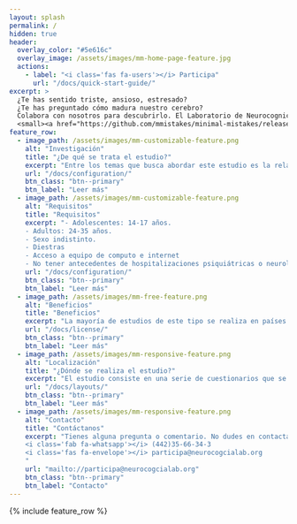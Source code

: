 ```yaml
---
layout: splash
permalink: /
hidden: true
header:
  overlay_color: "#5e616c"
  overlay_image: /assets/images/mm-home-page-feature.jpg
  actions:
    - label: "<i class='fas fa-users'></i> Participa"
      url: "/docs/quick-start-guide/"
excerpt: >
  ¿Te has sentido triste, ansioso, estresado?
  ¿Te has preguntado cómo madura nuestro cerebro?
  Colabora con nosotros para descubrirlo. El Laboratorio de Neurocognición Social de la Facultad de Psicología de la UNAM invita a adolescentes entre 14 y 17 años y adultos de 25 a 35 años, sin importar sexo y sin hijos, a participar en un estudio de neurodesarrollo<br />
  <small><a href="https://github.com/mmistakes/minimal-mistakes/releases/tag/4.24.0">Consulta los requisitos completos</a></small>
feature_row:
  - image_path: /assets/images/mm-customizable-feature.png
    alt: "Investigación"
    title: "¿De qué se trata el estudio?"
    excerpt: "Entre los temas que busca abordar este estudio es la relación que existe entre los neurotransmisores y los síntomas de depresión, ansiedad y estrés."
    url: "/docs/configuration/"
    btn_class: "btn--primary"
    btn_label: "Leer más"
  - image_path: /assets/images/mm-customizable-feature.png
    alt: "Requisitos"
    title: "Requisitos"
    excerpt: "- Adolescentes: 14-17 años.
    - Adultos: 24-35 años.
    - Sexo indistinto.
    - Diestras
    - Acceso a equipo de computo e internet
    - No tener antecedentes de hospitalizaciones psiquiátricas o neurológicas"
    url: "/docs/configuration/"
    btn_class: "btn--primary"
    btn_label: "Leer más"
  - image_path: /assets/images/mm-free-feature.png
    alt: "Beneficios"
    title: "Beneficios"
    excerpt: "La mayoría de estudios de este tipo se realiza en países desarrollados y sus resultados pueden o no aplicarse a sociedades como la nuestra. Colaborando con nosotros ayudas a contar con resultados que representen mejor los desafios de nuestra población y nos permitirá buscar soluciones más adecuadas. Al finalizar, también te entregaremos las imágenes de resonancia magnética de tu cerebro y una compensación económica por tu participación."
    url: "/docs/license/"
    btn_class: "btn--primary"
    btn_label: "Leer más"     
  - image_path: /assets/images/mm-responsive-feature.png
    alt: "Localización"
    title: "¿Dónde se realiza el estudio?"
    excerpt: "El estudio consiste en una serie de cuestionarios que se aplicarán en línea, posteriormente podrás ser candidato para realizar un estudio de imagen en el Laboratorio de Resonancia Magnética, en el campus Juriquilla, Qro."
    url: "/docs/layouts/"
    btn_class: "btn--primary"
    btn_label: "Leer más"
  - image_path: /assets/images/mm-responsive-feature.png
    alt: "Contacto"
    title: "Contáctanos"
    excerpt: "Tienes alguna pregunta o comentario. No dudes en contactarnos por nuestras redes sociales.
    <i class='fab fa-whatsapp'></i> (442)35-66-34-3 
    <i class='fas fa-envelope'></i> participa@neurocogcialab.org
    "
    url: "mailto://participa@neurocogcialab.org"
    btn_class: "btn--primary"
    btn_label: "Contacto"
---
```


{% include feature_row %}
